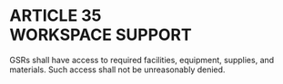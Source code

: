 ---
---
# ARTICLE 35 <br> WORKSPACE SUPPORT 

GSRs shall have access to required facilities, equipment, supplies, and materials. Such access shall not be unreasonably denied.

